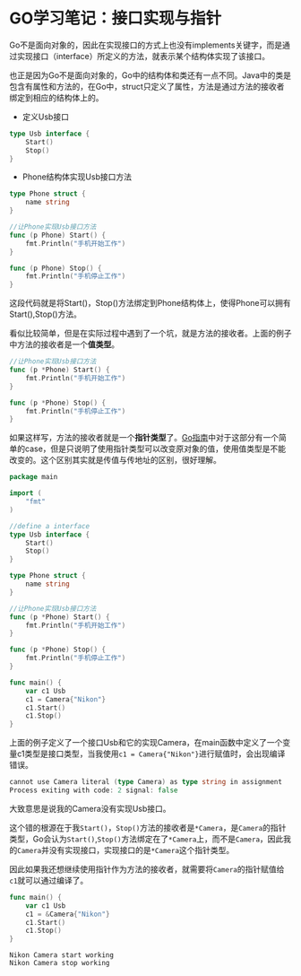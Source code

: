 # GO学习笔记：接口实现与指针

Go不是面向对象的，因此在实现接口的方式上也没有implements关键字，而是通过实现接口（interface）所定义的方法，就表示某个结构体实现了该接口。

也正是因为Go不是面向对象的，Go中的结构体和类还有一点不同。Java中的类是包含有属性和方法的，在Go中，struct只定义了属性，方法是通过方法的接收者绑定到相应的结构体上的。

- 定义Usb接口

```go
type Usb interface {
	Start()
	Stop()
}
```

- Phone结构体实现Usb接口方法

```go
type Phone struct {
	name string
}

//让Phone实现Usb接口方法
func (p Phone) Start() {
	fmt.Println("手机开始工作")
}

func (p Phone) Stop() {
	fmt.Println("手机停止工作")
}
```

这段代码就是将Start()，Stop()方法绑定到Phone结构体上，使得Phone可以拥有Start(),Stop()方法。

看似比较简单，但是在实际过程中遇到了一个坑，就是方法的接收者。上面的例子中方法的接收者是一个**值类型**。



```go
//让Phone实现Usb接口方法
func (p *Phone) Start() {
	fmt.Println("手机开始工作")
}

func (p *Phone) Stop() {
	fmt.Println("手机停止工作")
}
```

如果这样写，方法的接收者就是一个**指针类型**了。[Go指南](https://tour.go-zh.org/methods/9)中对于这部分有一个简单的case，但是只说明了使用指针类型可以改变原对象的值，使用值类型是不能改变的。这个区别其实就是传值与传地址的区别，很好理解。

```go
package main

import (
	"fmt"
)

//define a interface
type Usb interface {
	Start()
	Stop()
}

type Phone struct {
	name string
}

//让Phone实现Usb接口方法
func (p *Phone) Start() {
	fmt.Println("手机开始工作")
}

func (p *Phone) Stop() {
	fmt.Println("手机停止工作")
}

func main() {
	var c1 Usb
	c1 = Camera{"Nikon"}
	c1.Start()
	c1.Stop()
}
```

上面的例子定义了一个接口Usb和它的实现Camera，在main函数中定义了一个变量c1类型是接口类型，当我使用`c1 = Camera{"Nikon"}`进行赋值时，会出现编译错误。

```go
cannot use Camera literal (type Camera) as type string in assignment
Process exiting with code: 2 signal: false
```

大致意思是说我的Camera没有实现Usb接口。

这个错的根源在于我`Start()`，`Stop()`方法的接收者是`*Camera`，是`Camera`的指针类型，Go会认为`Start()`,`Stop()`方法绑定在了`*Camera`上，而不是`Camera`，因此我的`Camera`并没有实现接口，实现接口的是`*Camera`这个指针类型。

因此如果我还想继续使用指针作为方法的接收者，就需要将`Camera`的指针赋值给`c1`就可以通过编译了。

```go
func main() {
	var c1 Usb
	c1 = &Camera{"Nikon"}
	c1.Start()
	c1.Stop()
}
```

```
Nikon Camera start working
Nikon Camera stop working
```


